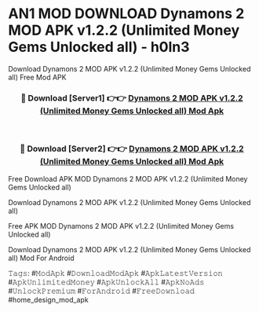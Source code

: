 # AN1 MOD DOWNLOAD Dynamons 2 MOD APK v1.2.2 (Unlimited Money Gems Unlocked all) - h0ln3
Download Dynamons 2 MOD APK v1.2.2 (Unlimited Money Gems Unlocked all) Free Mod APK

<div align="center">
<h3>🔴 Download [Server1] 👉👉 <a href="https://apk-comot.site?title=Dynamons_2_MOD_APK_v1.2.2_(Unlimited_Money_Gems_Unlocked_all)">Dynamons 2 MOD APK v1.2.2 (Unlimited Money Gems Unlocked all) Mod Apk</a></h3><br>

<h3>🔴 Download [Server2] 👉👉 <a href="https://apk-comot.site?title=Dynamons_2_MOD_APK_v1.2.2_(Unlimited_Money_Gems_Unlocked_all)">Dynamons 2 MOD APK v1.2.2 (Unlimited Money Gems Unlocked all) Mod Apk</a></h3>
</div>


Free Download APK MOD Dynamons 2 MOD APK v1.2.2 (Unlimited Money Gems Unlocked all)

Download Dynamons 2 MOD APK v1.2.2 (Unlimited Money Gems Unlocked all) 

Free APK MOD Dynamons 2 MOD APK v1.2.2 (Unlimited Money Gems Unlocked all) 

Download Dynamons 2 MOD APK v1.2.2 (Unlimited Money Gems Unlocked all) Mod For Android

𝚃𝚊𝚐𝚜: #𝙼𝚘𝚍𝙰𝚙𝚔 #𝙳𝚘𝚠𝚗𝚕𝚘𝚊𝚍𝙼𝚘𝚍𝙰𝚙𝚔 #𝙰𝚙𝚔𝙻𝚊𝚝𝚎𝚜𝚝𝚅𝚎𝚛𝚜𝚒𝚘𝚗 #𝙰𝚙𝚔𝚄𝚗𝚕𝚒𝚖𝚒𝚝𝚎𝚍𝙼𝚘𝚗𝚎𝚢 #𝙰𝚙𝚔𝚄𝚗𝚕𝚘𝚌𝚔𝙰𝚕𝚕 #𝙰𝚙𝚔𝙽𝚘𝙰𝚍𝚜 #𝚄𝚗𝚕𝚘𝚌𝚔𝙿𝚛𝚎𝚖𝚒𝚞𝚖 #𝙵𝚘𝚛𝙰𝚗𝚍𝚛𝚘𝚒𝚍 #𝙵𝚛𝚎𝚎𝙳𝚘𝚠𝚗𝚕𝚘𝚊𝚍 #home_design_mod_apk